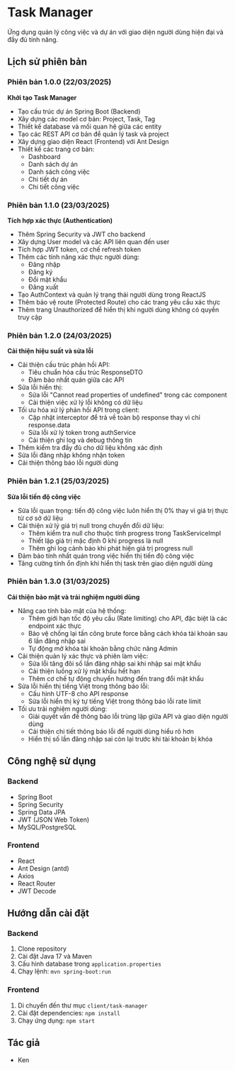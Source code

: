 # Task Manager

Ứng dụng quản lý công việc và dự án với giao diện người dùng hiện đại và đầy đủ tính năng.

## Lịch sử phiên bản

### Phiên bản 1.0.0 (22/03/2025)
**Khởi tạo Task Manager**

* Tạo cấu trúc dự án Spring Boot (Backend)
* Xây dựng các model cơ bản: Project, Task, Tag
* Thiết kế database và mối quan hệ giữa các entity
* Tạo các REST API cơ bản để quản lý task và project
* Xây dựng giao diện React (Frontend) với Ant Design
* Thiết kế các trang cơ bản: 
  - Dashboard
  - Danh sách dự án
  - Danh sách công việc
  - Chi tiết dự án
  - Chi tiết công việc

### Phiên bản 1.1.0 (23/03/2025)
**Tích hợp xác thực (Authentication)**

* Thêm Spring Security và JWT cho backend
* Xây dựng User model và các API liên quan đến user
* Tích hợp JWT token, cơ chế refresh token
* Thêm các tính năng xác thực người dùng:
  - Đăng nhập
  - Đăng ký
  - Đổi mật khẩu
  - Đăng xuất
* Tạo AuthContext và quản lý trạng thái người dùng trong ReactJS
* Thêm bảo vệ route (Protected Route) cho các trang yêu cầu xác thực
* Thêm trang Unauthorized để hiển thị khi người dùng không có quyền truy cập

### Phiên bản 1.2.0 (24/03/2025)
**Cải thiện hiệu suất và sửa lỗi**

* Cải thiện cấu trúc phản hồi API:
  - Tiêu chuẩn hóa cấu trúc ResponseDTO
  - Đảm bảo nhất quán giữa các API
* Sửa lỗi hiển thị:
  - Sửa lỗi "Cannot read properties of undefined" trong các component
  - Cải thiện việc xử lý lỗi không có dữ liệu
* Tối ưu hóa xử lý phản hồi API trong client:
  - Cập nhật interceptor để trả về toàn bộ response thay vì chỉ response.data
  - Sửa lỗi xử lý token trong authService
  - Cải thiện ghi log và debug thông tin
* Thêm kiểm tra đầy đủ cho dữ liệu không xác định
* Sửa lỗi đăng nhập không nhận token
* Cải thiện thông báo lỗi người dùng

### Phiên bản 1.2.1 (25/03/2025)
**Sửa lỗi tiến độ công việc**

* Sửa lỗi quan trọng: tiến độ công việc luôn hiển thị 0% thay vì giá trị thực từ cơ sở dữ liệu
* Cải thiện xử lý giá trị null trong chuyển đổi dữ liệu:
  - Thêm kiểm tra null cho thuộc tính progress trong TaskServiceImpl
  - Thiết lập giá trị mặc định 0 khi progress là null
  - Thêm ghi log cảnh báo khi phát hiện giá trị progress null
* Đảm bảo tính nhất quán trong việc hiển thị tiến độ công việc
* Tăng cường tính ổn định khi hiển thị task trên giao diện người dùng

### Phiên bản 1.3.0 (31/03/2025)
**Cải thiện bảo mật và trải nghiệm người dùng**

* Nâng cao tính bảo mật của hệ thống:
  - Thêm giới hạn tốc độ yêu cầu (Rate limiting) cho API, đặc biệt là các endpoint xác thực
  - Bảo vệ chống lại tấn công brute force bằng cách khóa tài khoản sau 6 lần đăng nhập sai
  - Tự động mở khóa tài khoản bằng chức năng Admin
* Cải thiện quản lý xác thực và phiên làm việc:
  - Sửa lỗi tăng đôi số lần đăng nhập sai khi nhập sai mật khẩu
  - Cải thiện luồng xử lý mật khẩu hết hạn
  - Thêm cơ chế tự động chuyển hướng đến trang đổi mật khẩu
* Sửa lỗi hiển thị tiếng Việt trong thông báo lỗi:
  - Cấu hình UTF-8 cho API response
  - Sửa lỗi hiển thị ký tự tiếng Việt trong thông báo lỗi rate limit
* Tối ưu trải nghiệm người dùng:
  - Giải quyết vấn đề thông báo lỗi trùng lặp giữa API và giao diện người dùng
  - Cải thiện chi tiết thông báo lỗi để người dùng hiểu rõ hơn
  - Hiển thị số lần đăng nhập sai còn lại trước khi tài khoản bị khóa

## Công nghệ sử dụng

### Backend
- Spring Boot
- Spring Security
- Spring Data JPA
- JWT (JSON Web Token)
- MySQL/PostgreSQL

### Frontend
- React
- Ant Design (antd)
- Axios
- React Router
- JWT Decode

## Hướng dẫn cài đặt

### Backend
1. Clone repository
2. Cài đặt Java 17 và Maven
3. Cấu hình database trong `application.properties`
4. Chạy lệnh: `mvn spring-boot:run`

### Frontend
1. Di chuyển đến thư mục `client/task-manager`
2. Cài đặt dependencies: `npm install`
3. Chạy ứng dụng: `npm start`

## Tác giả
- Ken 